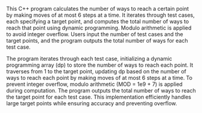 This C++ program calculates the number of ways to reach a certain point by making moves of at most 6 steps at a time. It iterates through test cases, each specifying a target point, and computes the total number of ways to reach that point using dynamic programming. Modulo arithmetic is applied to avoid integer overflow. Users input the number of test cases and the target points, and the program outputs the total number of ways for each test case. 

The program iterates through each test case, initializing a dynamic programming array (dp) to store the number of ways to reach each point. It traverses from 1 to the target point, updating dp based on the number of ways to reach each point by making moves of at most 6 steps at a time. To prevent integer overflow, modulo arithmetic (MOD = 1e9 + 7) is applied during computation. The program outputs the total number of ways to reach the target point for each test case. This implementation efficiently handles large target points while ensuring accuracy and preventing overflow.